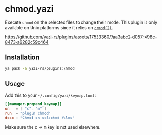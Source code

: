 # chmod.yazi

Execute `chmod` on the selected files to change their mode. This plugin is only available on Unix platforms since it relies on [`chmod(2)`](https://man7.org/linux/man-pages/man2/chmod.2.html).

https://github.com/yazi-rs/plugins/assets/17523360/7aa3abc2-d057-498c-8473-a6282c59c464

## Installation

```sh
ya pack -a yazi-rs/plugins:chmod
```

## Usage

Add this to your `~/.config/yazi/keymap.toml`:

```toml
[[manager.prepend_keymap]]
on   = [ "c", "m" ]
run  = "plugin chmod"
desc = "Chmod on selected files"
```

Make sure the <kbd>c</kbd> => <kbd>m</kbd> key is not used elsewhere.
